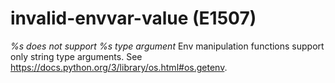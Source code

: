 # invalid-envvar-value (E1507)

*%s does not support %s type argument* Env manipulation functions
support only string type arguments. See
<a href="https://docs.python.org/3/library/os.html#os.getenv"
class="reference external">https://docs.python.org/3/library/os.html#os.getenv</a>.
